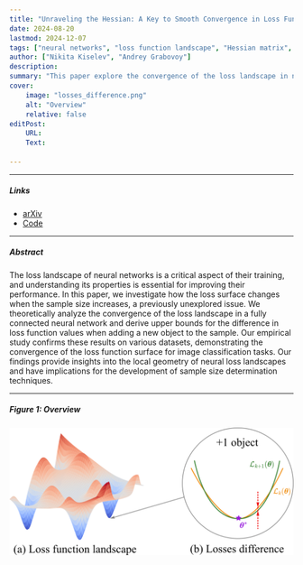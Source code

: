 ```yaml
---
title: "Unraveling the Hessian: A Key to Smooth Convergence in Loss Function Landscapes"
date: 2024-08-20
lastmod: 2024-12-07
tags: ["neural networks", "loss function landscape", "Hessian matrix", "convergence analysis", "image classification"]
author: ["Nikita Kiselev", "Andrey Grabovoy"]
description: 
summary: "This paper explore the convergence of the loss landscape in neural networks as the sample size increases, focusing on the Hessian matrix to understand the local geometry of the loss function."
cover:
    image: "losses_difference.png"
    alt: "Overview"
    relative: false
editPost:
    URL:
    Text:

---
```


---

##### Links

+ [arXiv](https://arxiv.org/abs/2409.11995) 
+ [Code](https://github.com/kisnikser/landscape-hessian)

---

##### Abstract

The loss landscape of neural networks is a critical aspect of their training, and understanding its properties is essential for improving their performance. In this paper, we investigate how the loss surface changes when the sample size increases, a previously unexplored issue. We theoretically analyze the convergence of the loss landscape in a fully connected neural network and derive upper bounds for the difference in loss function values when adding a new object to the sample. Our empirical study confirms these results on various datasets, demonstrating the convergence of the loss function surface for image classification tasks. Our findings provide insights into the local geometry of neural loss landscapes and have implications for the development of sample size determination techniques.

---

##### Figure 1: Overview

![](losses_difference.png)

<!-- ---

##### Citation

```BibTeX
@article{dorin2024forecastingfmriimages,
  author = {Dorin, Daniil and Kiselev, Nikita and Grabovoy, Andrey and Strijov, Vadim},
  journal = {Health Information Science and Systems},
  number = {1},
  pages = {55},
  title = {Forecasting fMRI images from video sequences: linear model analysis},
  volume = {12},
  year = {2024}
}
``` -->

<!-- ---

##### Related material

+ [Presentation slides](presentation1.pdf)
+ [Summary of the paper](https://www.penguinrandomhouse.com/books/110403/unusual-uses-for-olive-oil-by-alexander-mccall-smith/) -->
